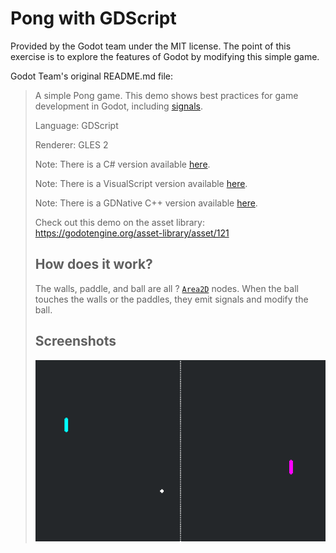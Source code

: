 # Pong with GDScript

Provided by the Godot team under the MIT license. The point of this exercise is to explore the features of Godot by modifying this simple game.

Godot Team's original README.md file:


> A simple Pong game. This demo shows best practices for game development in Godot, including
> [signals](https://docs.godotengine.org/en/latest/getting_started/step_by_step/signals.html).
>
> Language: GDScript
> 
> Renderer: GLES 2
>
> Note: There is a C# version available [here](https://github.com/godotengine/godot-demo-projects/tree/master/mono/pong).
>
> Note: There is a VisualScript version available [here](https://github.com/godotengine/godot-demo-projects/tree/master/visual_script/pong).
>
> Note: There is a GDNative C++ version available [here](https://github.com/godotengine/gdnative-demos/tree/master/cpp/pong).
>
> Check out this demo on the asset library: https://godotengine.org/asset-library/asset/121
>
> ## How does it work?
>
> The walls, paddle, and ball are all
? [`Area2D`](https://docs.godotengine.org/en/latest/classes/class_area2d.html)
> nodes. When the ball touches the walls or the paddles,
> they emit signals and modify the ball.
>
> ## Screenshots
>
> ![Screenshot](screenshots/pong.png)

